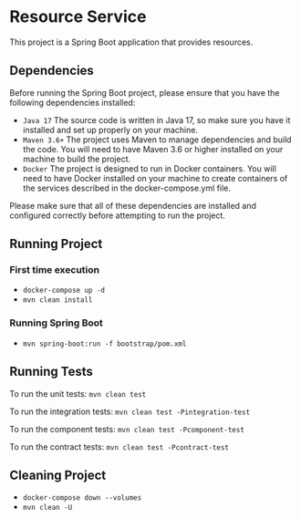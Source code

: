 # Resource Service

This project is a Spring Boot application that provides resources.

## Dependencies
Before running the Spring Boot project, please ensure that you have the following dependencies installed:

- `Java 17` The source code is written in Java 17, so make sure you have it installed and set up properly on your machine.
- `Maven 3.6+` The project uses Maven to manage dependencies and build the code. You will need to have Maven 3.6 or higher installed on your machine to build the project.
- `Docker` The project is designed to run in Docker containers. You will need to have Docker installed on your machine to create containers of the services described in the docker-compose.yml file.

Please make sure that all of these dependencies are installed and configured correctly before attempting to run the project.

## Running Project
### First time execution
- `docker-compose up -d`
- `mvn clean install`
### Running Spring Boot
- `mvn spring-boot:run -f bootstrap/pom.xml`

## Running Tests

To run the unit tests:
`mvn clean test`

To run the integration tests:
`mvn clean test -Pintegration-test`

To run the component tests:
`mvn clean test -Pcomponent-test`

To run the contract tests:
`mvn clean test -Pcontract-test`

## Cleaning Project
- `docker-compose down --volumes`
- `mvn clean -U`
